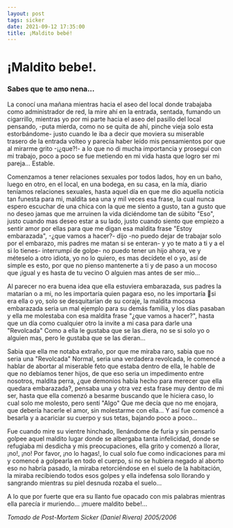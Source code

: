 ```yaml
---
layout: post
tags: sicker
date: 2021-09-12 17:35:00
title: ¡Maldito bebé!
---
```


# ¡Maldito bebe!.

### Sabes que te amo nena...

La conocí una mañana mientras hacia el aseo del local donde trabajaba
como administrador de red, la mire ahí en la entrada, sentada, fumando
un cigarrillo, mientras yo por mi parte hacia el aseo del pasillo del local
pensando, -puta mierda, como no se quita de ahí, pinche vieja solo esta
estorbándome- justo cuando le iba a decir que moviera su miserable
trasero de la entrada volteo y parecía haber leído mis pensamientos por
que al mirarme grito -¡¿que?!- a lo que no di mucha importancia y
proseguí con mi trabajo, poco a poco se fue metiendo en mi vida hasta
que logro ser mi pareja... Estable.

Comenzamos a tener relaciones sexuales por todos lados, hoy en un
baño, luego en otro, en el local, en una bodega, en su casa, en la mía,
diario teníamos relaciones sexuales, hasta aquel día en que me dio
aquella noticia tan funesta para mi, maldita sea una y mil veces esa frase,
la cual nunca espero escuchar de una chica con la que me siento a gusto,
tan a gusto que no deseo jamas que me arruinen la vida diciéndome tan
de súbito "Eso", justo cuando mas deseo estar a su lado, justo cuando
siento que empiezo a sentir amor por ellas para que me digan esa
maldita frase "Estoy embarazada", -¿que vamos a hacer?- dijo -no
puedo dejar de trabajar solo por el embarazo, mis padres me matan si se
enteran- y yo te mato a ti y a el si lo tienes- interrumpí de golpe- no
puedo tener un hijo ahora, ve y méteselo a otro idiota, yo no lo quiero, es
mas decídete el o yo, así de simple es esto, por que no pienso
mantenerte a ti y de paso a un mocoso que ¡igual y es hasta de tu vecino
O alguien mas antes de ser mio...

Al parecer no era buena idea que ella estuviera embarazada, sus padres
la matarían o a mi, no les importaría quien pagara eso, no les importaría
si era ella o yo, solo se desquitarían de su coraje, la maldita mocosa
embarazada seria un mal ejemplo para su demás familia, y los días
pasaban y ella me molestaba con esa maldita frase "¿que vamos a
hacer?", hasta que un día como cualquier otro la invite a mi casa para
darle una "Revolcada" Como a ella le gustaba que se las diera, no se si
solo yo o alguien mas, pero le gustaba que se las dieran...

Sabia que ella me notaba extraño, por que me miraba raro, sabia que no
seria una "Revolcada" Normal, seria una verdadera revolcada, le
comencé a hablar de abortar al miserable feto que estaba dentro de ella,
le hable de que no debíamos tener hijos, de que eso seria un
impedimento entre nosotros, maldita perra, ¿que demonios había hecho
para merecer que ella quedara embarazada?, pensaba una y otra vez
esta frase muy dentro de mi ser, hasta que ella comenzó a besarme
buscando que le hiciera caso, lo cual solo me molesto, pero sentí "Algo"
Que me decía que no me enojara, que debería hacerle el amor, sin
molestarme con ella... Y así fue comencé a besarla y a acariciar su
cuerpo y sus tetas, bajando poco a poco...

Fue cuando mire su vientre hinchado, llenándome de furia y sin pensarlo
golpee aquel maldito lugar donde se albergaba tanta infelicidad, donde
se refugiaba mi desdicha y mis preocupaciones, ella grito y comenzó a
llorar, ¡no!, ¡no! Por favor, ¡no lo hagas!, lo cual solo fue como
indicaciones para mi y comencé a golpearla en todo el cuerpo, si no se
hubiera negado al aborto eso no habría pasado, la miraba retorciéndose
en el suelo de la habitación, la miraba recibiendo todos esos golpes y ella
indefensa solo llorando y sangrando mientras su piel desnuda rozaba el
suelo...

A lo que por fuerte que era su llanto fue opacado con mis palabras
mientras ella parecía ir muriendo... ¡muere maldito bebe!...

*Tomado de Post-Mortem Sicker (Daniel Rivera) 2005/2006*